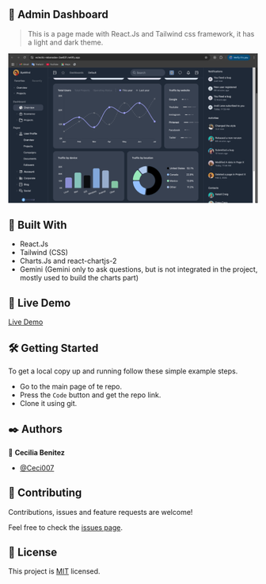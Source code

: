 ##  🧐 Admin Dashboard

> This is a page made with React.Js and Tailwind css framework, it has a light and dark theme.

![app screenshot](./app_screenshot.png)

## 🔧 Built With

- React.Js
- Tailwind (CSS)
- Charts.Js and react-chartjs-2
- Gemini (Gemini only to ask questions, but is not integrated in the project, mostly used to build the charts part)

## 🔴 Live Demo

[Live Demo](https://eclectic-rabanadas-2ae631.netlify.app/)


## 🛠 Getting Started

To get a local copy up and running follow these simple example steps.

- Go to the main page of te repo.
- Press the ```Code``` button and get the repo link.
- Clone it using git.

## ✒️ Authors

👤 **Cecilia Benitez**

- [@Ceci007](https://github.com/Ceci007)


## 🤝 Contributing

Contributions, issues and feature requests are welcome!

Feel free to check the [issues page](issues/).

## 📝 License

This project is [MIT](lic.url) licensed.
